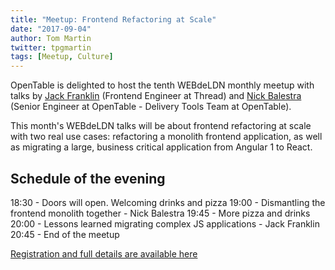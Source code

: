 ```yaml
---
title: "Meetup: Frontend Refactoring at Scale"
date: "2017-09-04"
author: Tom Martin
twitter: tpgmartin
tags: [Meetup, Culture]
---
```


OpenTable is delighted to host the tenth WEBdeLDN monthly meetup with talks by [Jack Franklin](https://twitter.com/Jack_Franklin) (Frontend Engineer at Thread) and [Nick Balestra](https://twitter.com/nickbalestra) (Senior Engineer at OpenTable - Delivery Tools Team at OpenTable).

This month's WEBdeLDN talks will be about frontend refactoring at scale with two real use cases: refactoring a monolith frontend application, as well as migrating a large, business critical application from Angular 1 to React.

<!-- This is hack comment to ensure the post preview is shown on the homepage -->

## Schedule of the evening

18:30 - Doors will open. Welcoming drinks and pizza
19:00 - Dismantling the frontend monolith together - Nick Balestra
19:45 - More pizza and drinks
20:00 - Lessons learned migrating complex JS applications - Jack Franklin
20:45 - End of the meetup

[Registration and full details are available here](https://www.eventbrite.co.uk/e/webdeldn-10-frontend-refactoring-at-scale-tickets-36735124747)
